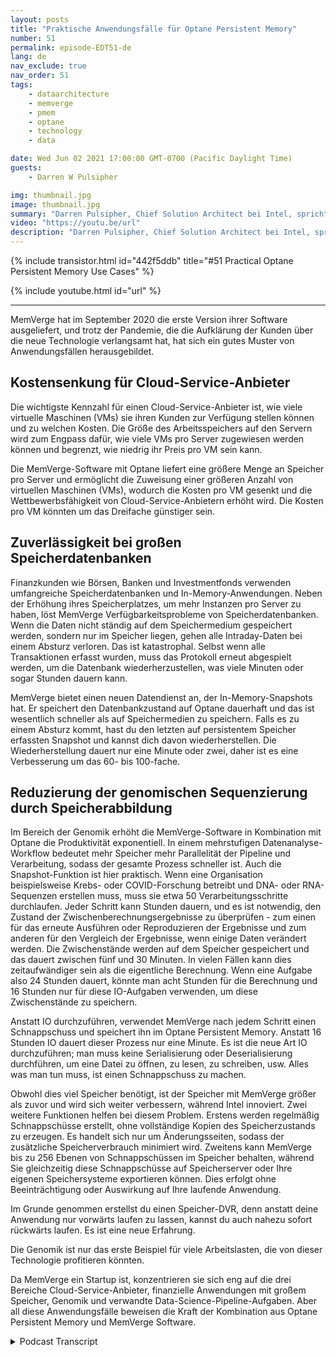 ```yaml
---
layout: posts
title: "Praktische Anwendungsfälle für Optane Persistent Memory"
number: 51
permalink: episode-EDT51-de
lang: de
nav_exclude: true
nav_order: 51
tags:
    - dataarchitecture
    - memverge
    - pmem
    - optane
    - technology
    - data

date: Wed Jun 02 2021 17:00:00 GMT-0700 (Pacific Daylight Time)
guests:
    - Darren W Pulsipher

img: thumbnail.jpg
image: thumbnail.jpg
summary: "Darren Pulsipher, Chief Solution Architect bei Intel, spricht mit Charles Fan, CEO von MemVerge, über Anwendungsfälle ihrer Software, die Intels Optane Persistent Memory auf innovative Weise nutzt und Engpässe zwischen Speicher und Datenspeicher beseitigt."
video: "https://youtu.be/url"
description: "Darren Pulsipher, Chief Solution Architect bei Intel, spricht mit Charles Fan, CEO von MemVerge, über Anwendungsfälle ihrer Software, die Intels Optane Persistent Memory auf innovative Weise nutzt und Engpässe zwischen Speicher und Datenspeicher beseitigt."
---
```


<div>
{% include transistor.html id="442f5ddb" title="#51 Practical Optane Persistent Memory Use Cases" %}

{% include youtube.html id="url" %}
</div>

---

MemVerge hat im September 2020 die erste Version ihrer Software ausgeliefert, und trotz der Pandemie, die die Aufklärung der Kunden über die neue Technologie verlangsamt hat, hat sich ein gutes Muster von Anwendungsfällen herausgebildet.

## Kostensenkung für Cloud-Service-Anbieter

Die wichtigste Kennzahl für einen Cloud-Service-Anbieter ist, wie viele virtuelle Maschinen (VMs) sie ihren Kunden zur Verfügung stellen können und zu welchen Kosten. Die Größe des Arbeitsspeichers auf den Servern wird zum Engpass dafür, wie viele VMs pro Server zugewiesen werden können und begrenzt, wie niedrig ihr Preis pro VM sein kann.

Die MemVerge-Software mit Optane liefert eine größere Menge an Speicher pro Server und ermöglicht die Zuweisung einer größeren Anzahl von virtuellen Maschinen (VMs), wodurch die Kosten pro VM gesenkt und die Wettbewerbsfähigkeit von Cloud-Service-Anbietern erhöht wird. Die Kosten pro VM könnten um das Dreifache günstiger sein.

## Zuverlässigkeit bei großen Speicherdatenbanken

Finanzkunden wie Börsen, Banken und Investmentfonds verwenden umfangreiche Speicherdatenbanken und In-Memory-Anwendungen. Neben der Erhöhung ihres Speicherplatzes, um mehr Instanzen pro Server zu haben, löst MemVerge Verfügbarkeitsprobleme von Speicherdatenbanken. Wenn die Daten nicht ständig auf dem Speichermedium gespeichert werden, sondern nur im Speicher liegen, gehen alle Intraday-Daten bei einem Absturz verloren. Das ist katastrophal. Selbst wenn alle Transaktionen erfasst wurden, muss das Protokoll erneut abgespielt werden, um die Datenbank wiederherzustellen, was viele Minuten oder sogar Stunden dauern kann.

MemVerge bietet einen neuen Datendienst an, der In-Memory-Snapshots hat. Er speichert den Datenbankzustand auf Optane dauerhaft und das ist wesentlich schneller als auf Speichermedien zu speichern. Falls es zu einem Absturz kommt, hast du den letzten auf persistentem Speicher erfassten Snapshot und kannst dich davon wiederherstellen. Die Wiederherstellung dauert nur eine Minute oder zwei, daher ist es eine Verbesserung um das 60- bis 100-fache.

## Reduzierung der genomischen Sequenzierung durch Speicherabbildung

Im Bereich der Genomik erhöht die MemVerge-Software in Kombination mit Optane die Produktivität exponentiell. In einem mehrstufigen Datenanalyse-Workflow bedeutet mehr Speicher mehr Parallelität der Pipeline und Verarbeitung, sodass der gesamte Prozess schneller ist. Auch die Snapshot-Funktion ist hier praktisch. Wenn eine Organisation beispielsweise Krebs- oder COVID-Forschung betreibt und DNA- oder RNA-Sequenzen erstellen muss, muss sie etwa 50 Verarbeitungsschritte durchlaufen. Jeder Schritt kann Stunden dauern, und es ist notwendig, den Zustand der Zwischenberechnungsergebnisse zu überprüfen - zum einen für das erneute Ausführen oder Reproduzieren der Ergebnisse und zum anderen für den Vergleich der Ergebnisse, wenn einige Daten verändert werden. Die Zwischenstände werden auf dem Speicher gespeichert und das dauert zwischen fünf und 30 Minuten. In vielen Fällen kann dies zeitaufwändiger sein als die eigentliche Berechnung. Wenn eine Aufgabe also 24 Stunden dauert, könnte man acht Stunden für die Berechnung und 16 Stunden nur für diese IO-Aufgaben verwenden, um diese Zwischenstände zu speichern.

Anstatt IO durchzuführen, verwendet MemVerge nach jedem Schritt einen Schnappschuss und speichert ihn im Optane Persistent Memory. Anstatt 16 Stunden IO dauert dieser Prozess nur eine Minute. Es ist die neue Art IO durchzuführen; man muss keine Serialisierung oder Deserialisierung durchführen, um eine Datei zu öffnen, zu lesen, zu schreiben, usw. Alles was man tun muss, ist einen Schnappschuss zu machen.

Obwohl dies viel Speicher benötigt, ist der Speicher mit MemVerge größer als zuvor und wird sich weiter verbessern, während Intel innoviert. Zwei weitere Funktionen helfen bei diesem Problem. Erstens werden regelmäßig Schnappschüsse erstellt, ohne vollständige Kopien des Speicherzustands zu erzeugen. Es handelt sich nur um Änderungsseiten, sodass der zusätzliche Speicherverbrauch minimiert wird. Zweitens kann MemVerge bis zu 256 Ebenen von Schnappschüssen im Speicher behalten, während Sie gleichzeitig diese Schnappschüsse auf Speicherserver oder Ihre eigenen Speichersysteme exportieren können. Dies erfolgt ohne Beeinträchtigung oder Auswirkung auf Ihre laufende Anwendung.

Im Grunde genommen erstellst du einen Speicher-DVR, denn anstatt deine Anwendung nur vorwärts laufen zu lassen, kannst du auch nahezu sofort rückwärts laufen. Es ist eine neue Erfahrung.

Die Genomik ist nur das erste Beispiel für viele Arbeitslasten, die von dieser Technologie profitieren könnten.

Da MemVerge ein Startup ist, konzentrieren sie sich eng auf die drei Bereiche Cloud-Service-Anbieter, finanzielle Anwendungen mit großem Speicher, Genomik und verwandte Data-Science-Pipeline-Aufgaben. Aber all diese Anwendungsfälle beweisen die Kraft der Kombination aus Optane Persistent Memory und MemVerge Software.



<details>
<summary> Podcast Transcript </summary>

<p></p>

</details>
